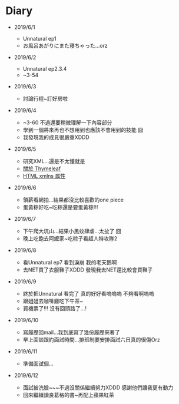 # Diary

* 2019/6/1
  * Unnatural ep1
  * お風呂あがりにまた寝ちゃった...orz
  
* 2019/6/2
  * Unnatural ep2.3.4
  * ~3-54
  
* 2019/6/3
  * 討論行程~訂好房啦
 
* 2019/6/4
  * ~3-60 不過還要稍微理解一下內容部分
  * 學到一個將來再也不想用到也應該不會用到的技能 囧
  * 我發現我的成見很嚴重XDDD
  
* 2019/6/5
  * 研究XML...還是不太懂就是
  * [關於 Thymeleaf](https://openhome.cc/Gossip/Spring/Thymeleaf.html)
  * [HTML xmlns 属性](http://www.w3school.com.cn/tags/tag_prop_xmlns.asp)
 
* 2019/6/6
  * 領薪看網拍...結果都沒比較喜歡的one piece
  * 蛋黃粽好吃~吃粽還是要蛋黃粽!!!
  
* 2019/6/7
  * 下午爬大坑山...結果小黑蚊肆虐...太扯了 囧
  * 晚上吃飽去阿嬤家~吃粽子看超人特攻隊2 
 
* 2019/6/8
  * 看Unnatural ep7  看到淚崩 我的老天鵝啊
  * 去NET買了衣服鞋子XDDD 發現我去NET還比較會買鞋子
  
* 2019/6/9
  * 終於把Unnatural 看完了 真的好好看嗚嗚嗚 不夠看啊嗚嗚
  * 跟姐姐去咖啡廳吃下午茶~
  * 買機票了!!! 沒有回頭路了...!
  
* 2019/6/10
  * 寫履歷回mail...我到底寫了幾份履歷來著了
  * 早上面談跟約面試時間...排班制要安排面試六日真的很傷Orz 

* 2019/6/11
  * 準備面試個...
  
* 2019/6/12
  * 面試被洗臉~~~不過沒關係繼續努力XDDD 感謝他們讓我更有動力
  * 回來繼續讀良葛格的書~再配上蘋果紅茶
  